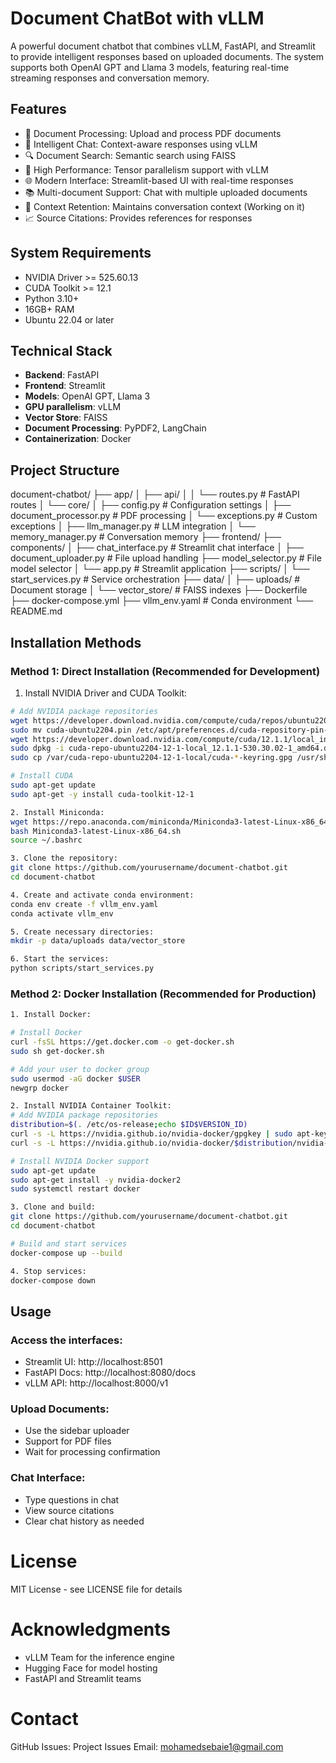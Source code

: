 # Document ChatBot with vLLM

A powerful document chatbot that combines vLLM, FastAPI, and Streamlit to provide intelligent responses based on uploaded documents. The system supports both OpenAI GPT and Llama 3 models, featuring real-time streaming responses and conversation memory.

## Features
- 📑 Document Processing: Upload and process PDF documents
- 💬 Intelligent Chat: Context-aware responses using vLLM
- 🔍 Document Search: Semantic search using FAISS
- 🚀 High Performance: Tensor parallelism support with vLLM
- 🌐 Modern Interface: Streamlit-based UI with real-time responses
- 📚 Multi-document Support: Chat with multiple uploaded documents
- 🔄 Context Retention: Maintains conversation context (Working on it)
- 📈 Source Citations: Provides references for responses

## System Requirements
- NVIDIA Driver >= 525.60.13
- CUDA Toolkit >= 12.1
- Python 3.10+
- 16GB+ RAM
- Ubuntu 22.04 or later

## Technical Stack
- **Backend**: FastAPI
- **Frontend**: Streamlit
- **Models**: OpenAI GPT, Llama 3
- **GPU parallelism**: vLLM
- **Vector Store**: FAISS
- **Document Processing**: PyPDF2, LangChain
- **Containerization**: Docker

## Project Structure
document-chatbot/
├── app/
│ ├── api/
│ │ └── routes.py # FastAPI routes
│ └── core/
│ ├── config.py # Configuration settings
│ ├── document_processor.py # PDF processing
│ └── exceptions.py # Custom exceptions
│ ├── llm_manager.py # LLM integration
│ └── memory_manager.py # Conversation memory
├── frontend/
├── components/
│   ├── chat_interface.py # Streamlit chat interface
│   ├── document_uploader.py # File upload handling
    ├── model_selector.py # File model selector
│ └── app.py # Streamlit application
├── scripts/
│ └── start_services.py # Service orchestration
├── data/
│ ├── uploads/ # Document storage
│ └── vector_store/ # FAISS indexes
├── Dockerfile
├── docker-compose.yml
├── vllm_env.yaml # Conda environment
└── README.md

## Installation Methods

### Method 1: Direct Installation (Recommended for Development)

1. Install NVIDIA Driver and CUDA Toolkit:
```bash
# Add NVIDIA package repositories
wget https://developer.download.nvidia.com/compute/cuda/repos/ubuntu2204/x86_64/cuda-ubuntu2204.pin
sudo mv cuda-ubuntu2204.pin /etc/apt/preferences.d/cuda-repository-pin-600
wget https://developer.download.nvidia.com/compute/cuda/12.1.1/local_installers/cuda-repo-ubuntu2204-12-1-local_12.1.1-530.30.02-1_amd64.deb
sudo dpkg -i cuda-repo-ubuntu2204-12-1-local_12.1.1-530.30.02-1_amd64.deb
sudo cp /var/cuda-repo-ubuntu2204-12-1-local/cuda-*-keyring.gpg /usr/share/keyrings/

# Install CUDA
sudo apt-get update
sudo apt-get -y install cuda-toolkit-12-1

2. Install Miniconda:
wget https://repo.anaconda.com/miniconda/Miniconda3-latest-Linux-x86_64.sh
bash Miniconda3-latest-Linux-x86_64.sh
source ~/.bashrc

3. Clone the repository:
git clone https://github.com/yourusername/document-chatbot.git
cd document-chatbot

4. Create and activate conda environment:
conda env create -f vllm_env.yaml
conda activate vllm_env

5. Create necessary directories:
mkdir -p data/uploads data/vector_store

6. Start the services:
python scripts/start_services.py
```
### Method 2: Docker Installation (Recommended for Production)
```bash
1. Install Docker:

# Install Docker
curl -fsSL https://get.docker.com -o get-docker.sh
sudo sh get-docker.sh

# Add your user to docker group
sudo usermod -aG docker $USER
newgrp docker

2. Install NVIDIA Container Toolkit:
# Add NVIDIA package repositories
distribution=$(. /etc/os-release;echo $ID$VERSION_ID)
curl -s -L https://nvidia.github.io/nvidia-docker/gpgkey | sudo apt-key add -
curl -s -L https://nvidia.github.io/nvidia-docker/$distribution/nvidia-docker.list | sudo tee /etc/apt/sources.list.d/nvidia-docker.list

# Install NVIDIA Docker support
sudo apt-get update
sudo apt-get install -y nvidia-docker2
sudo systemctl restart docker

3. Clone and build:
git clone https://github.com/yourusername/document-chatbot.git
cd document-chatbot

# Build and start services
docker-compose up --build

4. Stop services:
docker-compose down
```
## Usage
### Access the interfaces:
- Streamlit UI: http://localhost:8501
- FastAPI Docs: http://localhost:8080/docs
- vLLM API: http://localhost:8000/v1
### Upload Documents:
- Use the sidebar uploader
- Support for PDF files
- Wait for processing confirmation
### Chat Interface:
- Type questions in chat
- View source citations
- Clear chat history as needed

# License
MIT License - see LICENSE file for details

# Acknowledgments
- vLLM Team for the inference engine
- Hugging Face for model hosting
- FastAPI and Streamlit teams

# Contact
GitHub Issues: Project Issues
Email: mohamedsebaie1@gmail.com 
